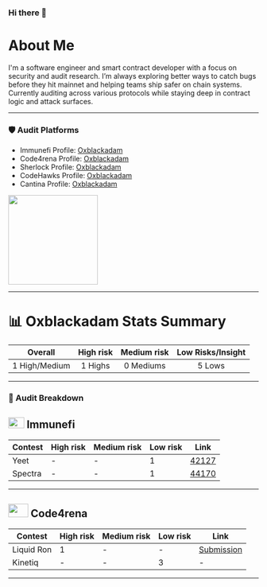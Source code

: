 ### Hi there 👋


# About Me

I'm a software engineer and smart contract developer with a focus on security and audit research. I’m always exploring better ways to catch bugs before they hit mainnet and helping teams ship safer on chain systems. Currently auditing across various protocols while staying deep in contract logic and attack surfaces.

---

### 🛡️ Audit Platforms
- Immunefi Profile: [Oxblackadam](https://immunefi.com/profile/oxblackadam/)
- Code4rena Profile: [Oxblackadam](https://code4rena.com/@BlackAdam)
- Sherlock Profile: [Oxblackadam](https://audits.sherlock.xyz/watson/0xblackadam)
- CodeHawks Profile: [Oxblackadam](https://profiles.cyfrin.io/u/0xblackadam)
- Cantina Profile: [Oxblackadam](https://cantina.xyz/u/0xblackadam)


<img height="180em" src="https://github-readme-stats.vercel.app/api?username=Ultra-Tech-code&show_icons=true&hide_border=true&&count_private=true&include_all_commits=true" />

---

# 📊 Oxblackadam Stats Summary  
|    Overall     | High risk | Medium risk | Low Risks/Insight |
| :------------: | :-------: | :---------: | :-------: |
| 1 High/Medium | 1 Highs  | 0 Mediums  |  5 Lows  |


---

### 🔎 Audit Breakdown



## <img src="https://res.cloudinary.com/blackadam/image/upload/v1747148417/immunefi-icon_h53jrm.png" width=32 height=22> Immunefi

| Contest  | High risk | Medium risk | Low risk | Link                                                                 |
|----------|-----------|--------------|----------|----------------------------------------------------------------------|
| Yeet     | -         | -            | 1        | [42127](https://bugs.immunefi.com/dashboard/submission/42127)       |
| Spectra  | -         | -            | 1        | [44170](https://bugs.immunefi.com/dashboard/submission/44170)       |


---

## <img src="https://code4rena.com/images/c4-logo-icon.svg" width=40 height=27> Code4rena

| Contest       | High risk | Medium risk | Low risk | Link                                                                                         |
|---------------|-----------|-------------|----------|----------------------------------------------------------------------------------------------|
| Liquid Ron    | 1         | -           | -        | [Submission](https://code4rena.com/audits/2025-01-liquid-ron/submissions/S-909)             |
| Kinetiq       | -         | -           | 3        | -                                                                                            |

---
